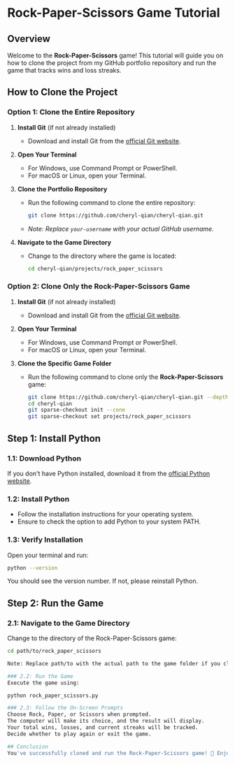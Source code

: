 # Rock-Paper-Scissors Game Tutorial

## Overview
Welcome to the **Rock-Paper-Scissors** game! This tutorial will guide you on how to clone the project from my GitHub portfolio repository and run the game that tracks wins and loss streaks.

## How to Clone the Project

### Option 1: Clone the Entire Repository

1. **Install Git** (if not already installed)
   - Download and install Git from the [official Git website](https://git-scm.com/).

2. **Open Your Terminal**
   - For Windows, use Command Prompt or PowerShell.
   - For macOS or Linux, open your Terminal.

3. **Clone the Portfolio Repository**
   - Run the following command to clone the entire repository:
     ```bash
     git clone https://github.com/cheryl-qian/cheryl-qian.git
     ```
   - *Note: Replace `your-username` with your actual GitHub username.*

4. **Navigate to the Game Directory**
   - Change to the directory where the game is located:
     ```bash
     cd cheryl-qian/projects/rock_paper_scissors
     ```

### Option 2: Clone Only the Rock-Paper-Scissors Game

1. **Install Git** (if not already installed)
   - Download and install Git from the [official Git website](https://git-scm.com/).

2. **Open Your Terminal**
   - For Windows, use Command Prompt or PowerShell.
   - For macOS or Linux, open your Terminal.

3. **Clone the Specific Game Folder**
   - Run the following command to clone only the **Rock-Paper-Scissors** game:
     ```bash
     git clone https://github.com/cheryl-qian/cheryl-qian.git --depth 1 --filter=blob:none --sparse
     cd cheryl-qian
     git sparse-checkout init --cone
     git sparse-checkout set projects/rock_paper_scissors
     ```

## Step 1: Install Python

### 1.1: Download Python
If you don't have Python installed, download it from the [official Python website](https://www.python.org/downloads/).

### 1.2: Install Python
- Follow the installation instructions for your operating system.
- Ensure to check the option to add Python to your system PATH.

### 1.3: Verify Installation
Open your terminal and run:

```bash
python --version
```
You should see the version number. If not, please reinstall Python.

## Step 2: Run the Game
### 2.1: Navigate to the Game Directory
Change to the directory of the Rock-Paper-Scissors game:

```bash
cd path/to/rock_paper_scissors

Note: Replace path/to with the actual path to the game folder if you cloned the entire repo.

### 2.2: Run the Game
Execute the game using:

python rock_paper_scissors.py

### 2.3: Follow the On-Screen Prompts
Choose Rock, Paper, or Scissors when prompted.
The computer will make its choice, and the result will display.
Your total wins, losses, and current streaks will be tracked.
Decide whether to play again or exit the game.

## Conclusion
You've successfully cloned and run the Rock-Paper-Scissors game! 🎉 Enjoy playing and tracking your wins and losses. If you have any questions or need assistance, feel free to reach out!

